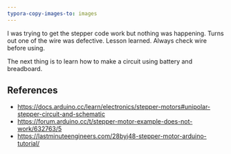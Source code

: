 ```yaml
---
typora-copy-images-to: images
---
```


I was trying to get the stepper code work but nothing was happening. Turns out one of the wire was defective. Lesson learned. Always check wire before using.

The next thing is to learn how to make a circuit using battery and breadboard.

## References

- https://docs.arduino.cc/learn/electronics/stepper-motors#unipolar-stepper-circuit-and-schematic
- https://forum.arduino.cc/t/stepper-motor-example-does-not-work/632763/5
- https://lastminuteengineers.com/28byj48-stepper-motor-arduino-tutorial/